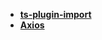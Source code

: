 - **[ts-plugin-import](http://beta.ant.design/docs/react/use-in-typescript-cn)**
- **[Axios](https://github.com/axios/axios)**
